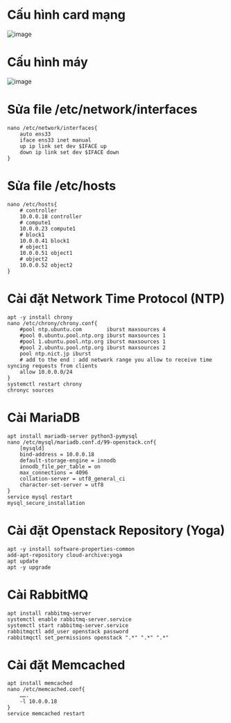 # Cấu hình card mạng
![image](https://github.com/user-attachments/assets/743ac3a0-377b-4210-b59f-9e152a637eac)
# Cấu hình máy 
![image](https://github.com/user-attachments/assets/284054f0-8230-4b2c-8e17-f305d9b7cac5)
# Sửa file /etc/network/interfaces
    nano /etc/network/interfaces{
        auto ens33
        iface ens33 inet manual
        up ip link set dev $IFACE up
        down ip link set dev $IFACE down
    }

# Sửa file /etc/hosts
    nano /etc/hosts{
        # controller
        10.0.0.18 controller
        # compute1
        10.0.0.23 compute1
        # block1
        10.0.0.41 block1
        # object1
        10.0.0.51 object1
        # object2
        10.0.0.52 object2
    }
# Cài đặt Network Time Protocol (NTP)
    apt -y install chrony
    nano /etc/chrony/chrony.conf{
        #pool ntp.ubuntu.com        iburst maxsources 4
        #pool 0.ubuntu.pool.ntp.org iburst maxsources 1
        #pool 1.ubuntu.pool.ntp.org iburst maxsources 1
        #pool 2.ubuntu.pool.ntp.org iburst maxsources 2
        pool ntp.nict.jp iburst 
        # add to the end : add network range you allow to receive time syncing requests from clients
        allow 10.0.0.0/24
    }
    systemctl restart chrony
    chronyc sources
# Cài MariaDB
    apt install mariadb-server python3-pymysql
    nano /etc/mysql/mariadb.conf.d/99-openstack.cnf{
        [mysqld]
        bind-address = 10.0.0.18
        default-storage-engine = innodb
        innodb_file_per_table = on
        max_connections = 4096
        collation-server = utf8_general_ci
        character-set-server = utf8
    }
    service mysql restart
    mysql_secure_installation
# Cài đặt Openstack Repository (Yoga)
    apt -y install software-properties-common
    add-apt-repository cloud-archive:yoga
    apt update
    apt -y upgrade
# Cài RabbitMQ
    apt install rabbitmq-server
    systemctl enable rabbitmq-server.service 
    systemctl start rabbitmq-server.service
    rabbitmqctl add_user openstack password
    rabbitmqctl set_permissions openstack ".*" ".*" ".*"
# Cài đặt Memcached
    apt install memcached
    nano /etc/memcached.conf{
        …….
        -l 10.0.0.18
    }
    service memcached restart

